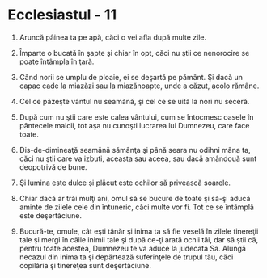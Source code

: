 # Ecclesiastul - 11

1. Aruncă pâinea ta pe apă, căci o vei afla după multe zile.

2. Împarte o bucată în şapte şi chiar în opt, căci nu ştii ce nenorocire se poate întâmpla în ţară.

3. Când norii se umplu de ploaie, ei se deşartă pe pământ. Şi dacă un capac cade la miazăzi sau la miazănoapte, unde a căzut, acolo rămâne.

4. Cel ce păzeşte vântul nu seamănă, şi cel ce se uită la nori nu seceră.

5. După cum nu ştii care este calea vântului, cum se întocmesc oasele în pântecele maicii, tot aşa nu cunoşti lucrarea lui Dumnezeu, care face toate.

6. Dis-de-dimineaţă seamănă sămânţa şi până seara nu odihni mâna ta, căci nu ştii care va izbuti, aceasta sau aceea, sau dacă amândouă sunt deopotrivă de bune.

7. Şi lumina este dulce şi plăcut este ochilor să privească soarele.

8. Chiar dacă ar trăi mulţi ani, omul să se bucure de toate şi să-şi aducă aminte de zilele cele din întuneric, căci multe vor fi. Tot ce se întâmplă este deşertăciune.

9. Bucură-te, omule, cât eşti tânăr şi inima ta să fie veselă în zilele tinereţii tale şi mergi în căile inimii tale şi după ce-ţi arată ochii tăi, dar să ştii că, pentru toate acestea, Dumnezeu te va aduce la judecata Sa. Alungă necazul din inima ta şi depărtează suferinţele de trupul tău, căci copilăria şi tinereţea sunt deşertăciune.

